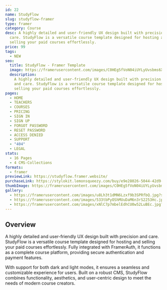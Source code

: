```yaml
---
id: 22
name: StudyFlow
slug: studyflow-framer
type: framer
category: Course
desc: A highly detailed and user-friendly UX design built with precision and
  care. StudyFlow is a versatile course template designed for hosting and
  selling your paid courses effortlessly.
price: 99
tags:
  - NEW
seo:
  title: StudyFlow - Framer Template
  image: https://framerusercontent.com/images/C0HEg5fVoN04iUYLyUvsbms6XRc.jpg?scale-down-to=1024
  description:
    A highly detailed and user-friendly UX design built with precision
    and care. StudyFlow is a versatile course template designed for hosting and
    selling your paid courses effortlessly.
pages:
  - HOME
  - TEACHERS
  - COURSES
  - PRICING
  - SIGN IN
  - SIGN UP
  - FORGOT PASSWORD
  - RESET PASSWORD
  - ACCESS DENIED
  - SUPPORT
  - "404"
  - LEGAL
stats:
  - 16 Pages
  - 4 CMS-Collections
formats:
  - framer
previewLink: https://studyflow.framer.website/
purchaseLink: https://stylokit.lemonsqueezy.com/buy/e9e28026-5044-42d9-84b2-0eef4bbc0146
thumbImage: https://framerusercontent.com/images/C0HEg5fVoN04iUYLyUvsbms6XRc.jpg?scale-down-to=1024
gallery:
  - https://framerusercontent.com/images/u8Lh3t1dMN6Lzxf9b3SPRfbQ.jpg?scale-down-to=1024
  - https://framerusercontent.com/images/533tbPyOShMUuDaM6n3rS2253Hc.jpg?scale-down-to=1024
  - https://framerusercontent.com/images/xNlC7p7mbelEdhCU0w52LuBEc.jpg?scale-down-to=1024
---
```


## Overview

A highly detailed and user-friendly UX design built with precision and care. StudyFlow is a versatile course template designed for hosting and selling your paid courses effortlessly. Fully integrated with FramerAuth, it functions as a complete course platform, providing secure authentication and payment features.

With support for both dark and light modes, it ensures a seamless and customizable experience for users. Built on a robust CMS, StudyFlow combines functionality, aesthetics, and user-centric design to meet the needs of modern course creators.
